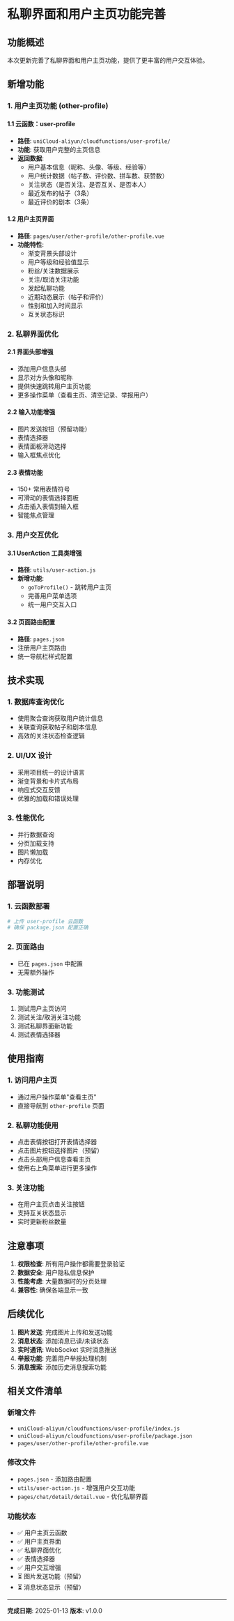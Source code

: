 # 私聊界面和用户主页功能完善

## 功能概述

本次更新完善了私聊界面和用户主页功能，提供了更丰富的用户交互体验。

## 新增功能

### 1. 用户主页功能 (other-profile)

#### 1.1 云函数：user-profile
- **路径**: `uniCloud-aliyun/cloudfunctions/user-profile/`
- **功能**: 获取用户完整的主页信息
- **返回数据**:
  - 用户基本信息（昵称、头像、等级、经验等）
  - 用户统计数据（帖子数、评价数、拼车数、获赞数）
  - 关注状态（是否关注、是否互关、是否本人）
  - 最近发布的帖子（3条）
  - 最近评价的剧本（3条）

#### 1.2 用户主页界面
- **路径**: `pages/user/other-profile/other-profile.vue`
- **功能特性**:
  - 渐变背景头部设计
  - 用户等级和经验值显示
  - 粉丝/关注数据展示
  - 关注/取消关注功能
  - 发起私聊功能
  - 近期动态展示（帖子和评价）
  - 性别和加入时间显示
  - 互关状态标识

### 2. 私聊界面优化

#### 2.1 界面头部增强
- 添加用户信息头部
- 显示对方头像和昵称
- 提供快速跳转用户主页功能
- 更多操作菜单（查看主页、清空记录、举报用户）

#### 2.2 输入功能增强
- 图片发送按钮（预留功能）
- 表情选择器
- 表情面板滑动选择
- 输入框焦点优化

#### 2.3 表情功能
- 150+ 常用表情符号
- 可滑动的表情选择面板
- 点击插入表情到输入框
- 智能焦点管理

### 3. 用户交互优化

#### 3.1 UserAction 工具类增强
- **路径**: `utils/user-action.js`
- **新增功能**:
  - `goToProfile()` - 跳转用户主页
  - 完善用户菜单选项
  - 统一用户交互入口

#### 3.2 页面路由配置
- **路径**: `pages.json`
- 注册用户主页路由
- 统一导航栏样式配置

## 技术实现

### 1. 数据库查询优化
- 使用聚合查询获取用户统计信息
- 关联查询获取帖子和剧本信息
- 高效的关注状态检查逻辑

### 2. UI/UX 设计
- 采用项目统一的设计语言
- 渐变背景和卡片式布局
- 响应式交互反馈
- 优雅的加载和错误处理

### 3. 性能优化
- 并行数据查询
- 分页加载支持
- 图片懒加载
- 内存优化

## 部署说明

### 1. 云函数部署
```bash
# 上传 user-profile 云函数
# 确保 package.json 配置正确
```

### 2. 页面路由
- 已在 `pages.json` 中配置
- 无需额外操作

### 3. 功能测试
1. 测试用户主页访问
2. 测试关注/取消关注功能
3. 测试私聊界面新功能
4. 测试表情选择器

## 使用指南

### 1. 访问用户主页
- 通过用户操作菜单"查看主页"
- 直接导航到 `other-profile` 页面

### 2. 私聊功能使用
- 点击表情按钮打开表情选择器
- 点击图片按钮选择图片（预留）
- 点击头部用户信息查看主页
- 使用右上角菜单进行更多操作

### 3. 关注功能
- 在用户主页点击关注按钮
- 支持互关状态显示
- 实时更新粉丝数量

## 注意事项

1. **权限检查**: 所有用户操作都需要登录验证
2. **数据安全**: 用户隐私信息保护
3. **性能考虑**: 大量数据时的分页处理
4. **兼容性**: 确保各端显示一致

## 后续优化

1. **图片发送**: 完成图片上传和发送功能
2. **消息状态**: 添加消息已读/未读状态
3. **实时通讯**: WebSocket 实时消息推送
4. **举报功能**: 完善用户举报处理机制
5. **消息搜索**: 添加历史消息搜索功能

## 相关文件清单

### 新增文件
- `uniCloud-aliyun/cloudfunctions/user-profile/index.js`
- `uniCloud-aliyun/cloudfunctions/user-profile/package.json`
- `pages/user/other-profile/other-profile.vue`

### 修改文件
- `pages.json` - 添加路由配置
- `utils/user-action.js` - 增强用户交互功能
- `pages/chat/detail/detail.vue` - 优化私聊界面

### 功能状态
- ✅ 用户主页云函数
- ✅ 用户主页界面
- ✅ 私聊界面优化
- ✅ 表情选择器
- ✅ 用户交互增强
- ⏳ 图片发送功能（预留）
- ⏳ 消息状态显示（预留）

---

**完成日期**: 2025-01-13
**版本**: v1.0.0
